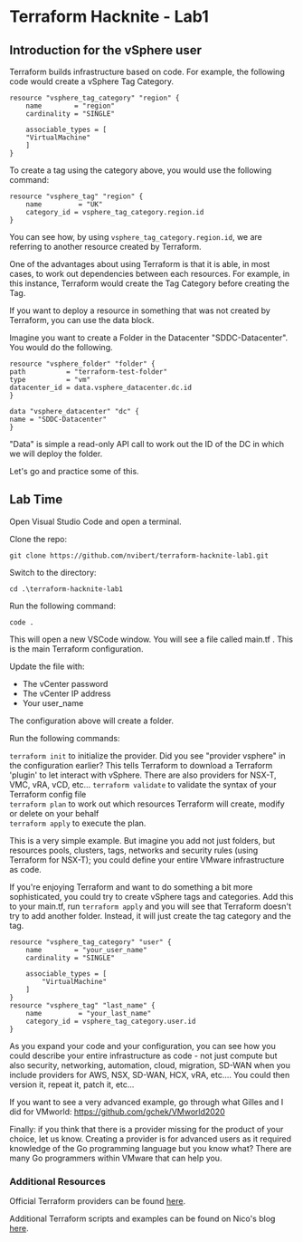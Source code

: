 # Terraform Hacknite - Lab1

## Introduction for the vSphere user

Terraform builds infrastructure based on code. For example, the following code would create a vSphere Tag Category.

```hcl
resource "vsphere_tag_category" "region" {
    name        = "region"
    cardinality = "SINGLE"

    associable_types = [
    "VirtualMachine"
    ]
}
```

To create a tag using the category above, you would use the following command:

```hcl
resource "vsphere_tag" "region" {
    name         = "UK"
    category_id = vsphere_tag_category.region.id
}
```

You can see how, by using `vsphere_tag_category.region.id`, we are referring to another resource created by Terraform.

One of the advantages about using Terraform is that it is able, in most cases, to work out dependencies between each resources. For example, in this instance, Terraform would create the Tag Category before creating the Tag.

If you want to deploy a resource in something that was not created by Terraform, you can use the data block.

Imagine you want to create a Folder in the Datacenter "SDDC-Datacenter". You would do the following.

```hcl
resource "vsphere_folder" "folder" {
path          = "terraform-test-folder"
type          = "vm"
datacenter_id = data.vsphere_datacenter.dc.id
}

data "vsphere_datacenter" "dc" {
name = "SDDC-Datacenter" 
}
```

"Data" is simple a read-only API call to work out the ID of the DC in which we will deploy the folder.

Let's go and practice some of this. 

## Lab Time

Open Visual Studio Code and open a terminal.

Clone the repo:

`git clone https://github.com/nvibert/terraform-hacknite-lab1.git`

Switch to the directory:

`cd .\terraform-hacknite-lab1`

Run the following command:

`code .`

This will open a new VSCode window. You will see a file called main.tf . This is the main Terraform configuration.

Update the file with:

- The vCenter password
- The vCenter IP address
- Your user_name

The configuration above will create a folder.

Run the following commands:

`terraform init` to initialize the provider. Did you see "provider vsphere" in the configuration earlier? This tells Terraform to download a Terraform 'plugin' to let interact with vSphere. There are also providers for NSX-T, VMC, vRA, vCD, etc...
`terraform validate` to validate the syntax of your Terraform config file  
`terraform plan` to work out which resources Terraform will create, modify or delete on your behalf  
`terraform apply` to execute the plan.  

This is a very simple example. But imagine you add not just folders, but resources pools, clusters, tags, networks and security rules (using Terraform for NSX-T); you could define your entire VMware infrastructure as code. 

If you're enjoying Terraform and want to do something a bit more sophisticated, you could try to create vSphere tags and categories. Add this to your main.tf, run `terraform apply` and you will see that Terraform doesn't try to add another folder. Instead, it will just create the tag category and the tag.

```hcl
resource "vsphere_tag_category" "user" {
    name        = "your_user_name"
    cardinality = "SINGLE"

    associable_types = [
        "VirtualMachine"
    ]
}
resource "vsphere_tag" "last_name" {
    name         = "your_last_name"
    category_id = vsphere_tag_category.user.id
}
```

As you expand your code and your configuration, you can see how you could describe your entire infrastructure as code - not just compute but also security, networking, automation, cloud, migration, SD-WAN when you include providers for AWS, NSX, SD-WAN, HCX, vRA, etc.... 
You could then version it, repeat it, patch it, etc...

If you want to see a very advanced example, go through what Gilles and I did for VMworld:
https://github.com/gchek/VMworld2020

Finally: if you think that there is a provider missing for the product of your choice, let us know. 
Creating a provider is for advanced users as it required knowledge of the Go programming language but you know what? There are many Go programmers within VMware that can help you.

### Additional Resources

Official Terraform providers can be found [here](https://registry.terraform.io/namespaces/vmware).

Additional Terraform scripts and examples can be found on Nico's blog [here](https://nicovibert.com).
